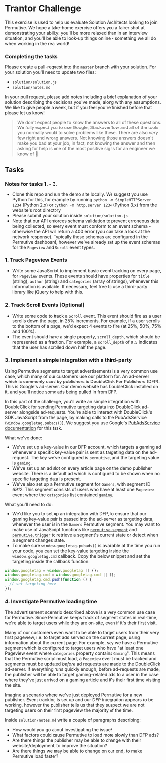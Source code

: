 # Trantor Challenge

This exercise is used to help us evaluate Solution Architects looking to join Permutive.  We hope a take-home exercise offers you a fairer shot at demonstrating your ability: you'll be more relaxed than in an interview situation, and you'll be able to look-up things online - something we all do when working in the real world!

### Completing the tasks

Please create a pull-request into the `master` branch with your solution. For your solution you'll need to update two files:
- `solution/solution.js`
- `solution/notes.md`

In your pull request, please add notes including a brief explanation of your solution describing the decisions you've made, along with any assumptions. We like to give people a week, but if you feel you're finished before that please let us know!

> We don't expect people to know the answers to all of these questions. We fully expect you to use Google, Stackoverflow and all of the tools you normally would to solve problems like these. There are also *very* few right and wrong answers. Not knowing those answers doesn't make you bad at your job, in fact, not knowing the answer and then asking for help is one of the most positive signs for an engineer we know of 💖

## Tasks

### Notes for tasks 1. - 3.
  - Clone this repo and run the demo site locally. We suggest you use Python for this, for example by running `python -m SimpleHTTPServer 1234` (Python 2.x) or `python -m http.server 1234` (Python 3.x) from the website's root directory
  - Please submit your solution inside `solution/solution.js`
  - Note that our API enforces schema validation to prevent erroneous data being collected, so every event must conform to an event schema - otherwise the API will return a 400 error (you can take a look at the network response). Typically these schemas are configured in the Permutive dashboard, however we've already set up the event schemas for the `Pageview` and `Scroll` event types.

### 1. Track Pageview Events

  - Write some JavaScript to implement basic event tracking on every page, for `Pageview` events. These events should have properties for `title` (string), `author` (string) and `categories` (array of strings), whenever this information is available. If necessary, feel free to use a third-party library like jQuery to help with this.

### 2. Track Scroll Events [Optional]

  - Write some code to track a `Scroll` event. This event should fire as a user scrolls down the page, in 25% increments. For example, if a user scrolls to the bottom of a page, we'd expect 4 events to fire (at 25%, 50%, 75% and 100%).
  - The event should have a single property, `scroll_depth`, which should be represented as a fraction. For example, a `scroll_depth` of `0.5` indicates that the user has scrolled down half the page.

### 3. Implement a simple integration with a third-party

Using Permutive segments to target advertisements is a very common use case, which many of our customers use our platform for. An ad-server which is commonly used by publishers is DoubleClick For Publishers (DFP). This is Google's ad-server. Our demo website has DoubleClick installed on it, and you'll notice some ads being pulled in from DFP.

In this part of the challenge, you'll write an simple integration with DoubleClick for sending Permutive targeting data into DoubleClick ad-server alongside ad-requests. You're able to interact with DoubleClick's SDK JavaScript from the page, by making calls to the PubAdsService (`window.googletag.pubads()`). We suggest you use Google's [PubAdsService documentation](https://developers.google.com/doubleclick-gpt/reference#googletagpubadsservice) for this task.

What we've done:
  - We've set up a key-value in our DFP account, which targets a gaming ad whenever a specific key-value pair is sent as targeting data on the ad-request. The key we've configured is `permutive`, and the targeting value is `gaming`.
  - We've set up an ad slot on every article page on the demo publisher website. There is a default ad which is configured to be shown when no specific targeting data is present.
  - We've also set up a Permutive segment for `Gamers`, with segment ID *6912*. This segment consists of users who have at least one `Pageview` event where the `categories` list contained `gaming`.

What you'll need to do:
  - We'd like you to set up an integration with DFP, to ensure that our gaming key-value pair is passed into the ad-server as targeting data, whenever the user is in the `Gamers` Permutive segment. You may want to make use of JavaScript functions like [`permutive.segment`](https://developer.permutive.com/page/the-permutive-javascript-sdk#retrieving-individual-segments) and [`permutive.trigger`](https://developer.permutive.com/page/the-permutive-javascript-sdk#realtime-triggers) to retrieve a segment's current state or detect when a segment changes state.
  - To make sure `window.googletag.pubads()` is available at the time you run your code, you can set the key-value targeting inside the `window.googletag.cmd` callback. Copy the below snippet and set the targeting inside the callback function:
  ```javascript
  window.googletag = window.googletag || {};
  window.googletag.cmd = window.googletag.cmd || [];
  window.googletag.cmd.push(function () {
    // set targeting here
  });
  ```

### 4. Investigate Permutive loading time

The advertisement scenario described above is a very common use case for Permutive. Since Permutive keeps track of segment states in real-time, we're able to target users while they are on-site, even if it's their first visit.

Many of our customers even want to be able to target users from their very first pageview, i.e. to target ads served on the current page, using information about the current page.  For example, say we have a Permutive segment which is configured to target users who have "at least one Pageview event where `categories` property contains `Gaming`". This means that the Permutive script must load, a `Pageview` event must be tracked and segments must be updated *before* ad requests are made to the DoubleClick ad-server. If everything runs quickly enough, before ad-requests are made, the publisher will be able to target gaming-related ads to a user in the case where they've just arrived on a gaming article and it's their first time visiting the site.

Imagine a scenario where we've just deployed Permutive for a new publisher. Event tracking is set up and our DFP integration appears to be working, however the publisher tells us that they suspect we are not targeting users on their first pageview the majority of the time.

Inside `solution/notes.md` write a couple of paragraphs describing:
- How would you go about investigating the issue?
- What factors could cause Permutive to load more slowly than DFP ads?
- Are there things the publisher may be able to change with their website/deployment, to improve the situation?
- Are there things we may be able to change on our end, to make Permutive load faster?
